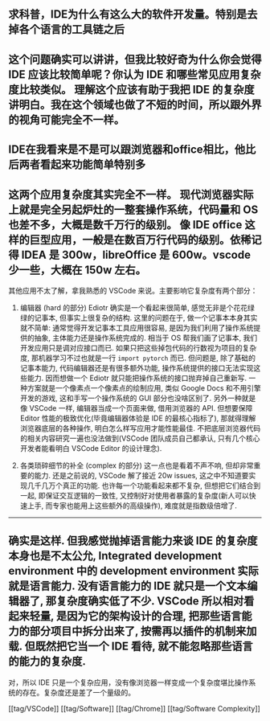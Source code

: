 求科普，IDE为什么有这么大的软件开发量。特别是去掉各个语言的工具链之后
---
这个问题确实可以讲讲，但我比较好奇为什么你会觉得 IDE 应该比较简单呢？你认为 IDE 和哪些常见应用复杂度比较类似。
理解这个应该有助于我把 IDE 的复杂度讲明白。我在这个领域也做了不短的时间，所以跟外界的视角可能完全不一样。
---
IDE在我看来是不是可以跟浏览器和office相比，他比后两者看起来功能简单特别多
---
这两个应用复杂度其实完全不一样。
现代浏览器实际上就是完全另起炉灶的一整套操作系统，代码量和 OS 也差不多，大概是数千万行的级别。
像 IDE office 这样的巨型应用，一般是在数百万行代码的级别。依稀记得 IDEA 是 300w，libreOffice 是 600w。vscode 少一些，大概在 150w 左右。
---
其他应用不太了解，拿我熟悉的 VSCode 来说。主要影响它复杂度有两个部分：
1. 编辑器 (hard 的部分)
Ediotr 确实是一个看起来很简单, 感觉无非是个花花绿绿的记事本, 但事实上很复杂的结构. 这里的问题在于, 做一个记事本本身其实就不简单: 通常觉得开发记事本工具应用很容易, 是因为我们利用了操作系统提供的抽象, 主体能力还是操作系统完成的. 相当于 OS 帮我们画了记事本, 我们开发应用只是调对应接口而已. 如果只把这些掉包代码的行数视为项目的复杂度, 那机器学习不过也就是一行 `import pytorch` 而已.
但问题是, 除了基础的记事本能力, 代码编辑器还是有很多额外功能, 操作系统提供的接口无法实现这些能力. 因而想做一个 Ediotr 就只能把操作系统的接口抛弃掉自己重新写.
一种方案就是一个像素点一个像素点的绘制应用, 类似 Google Docs 和不用引擎开发的游戏, 这和手写一个操作系统的 GUI 部分也没啥区别了.
另外一种就是像 VSCode 一样, 编辑器当成一个页面来做, 借用浏览器的 API. 但想要保障 Editor 性能的极致优化(毕竟编辑器体验是 IDE 的最核心指标了), 那就得理解浏览器底层的各种操作, 明白怎么样写应用才能性能最佳. 不把底层浏览器代码的相关内容研究一遍也没法做到(VSCode 团队成员自己都承认, 只有几个核心开发者能看明白 VSCode Editor 的设计理念).

2. 各类琐碎细节的补全 (complex 的部分)
这一点也是看着不声不响, 但却非常重要的能力. 还是之前说的, VSCode 解了接近 20w issues, 这之中不知道要实现几千几万个真正的功能. 也许每一个功能看起来都不复杂, 但想把它们结合到一起, 即保证交互逻辑的一致性, 又控制好对使用者暴露的复杂度(新人可以快速上手, 而专家也能用上这些额外的高级操作), 难度就是指数级倍增了.
---
确实是这样. 但我感觉抛掉语言能力来谈 IDE 的复杂度本身也是不太公允, Integrated development environment 中的 development environment 实际就是语言能力. 没有语言能力的 IDE 就只是一个文本编辑器了, 那复杂度确实低了不少. VSCode 所以相对看起来轻量, 是因为它的架构设计的合理, 把那些语言能力的部分项目中拆分出来了, 按需再以插件的机制来加载. 但既然把它当一个 IDE 看待, 就不能忽略那些语言的能力的复杂度.
---
对，所以 IDE 只是一个复杂应用，没有像浏览器一样变成一个复杂度堪比操作系统的存在。复杂度还是差了一个量级的。

[[tag/VSCode]] [[tag/Software]] [[tag/Chrome]] [[tag/Software Complexity]]